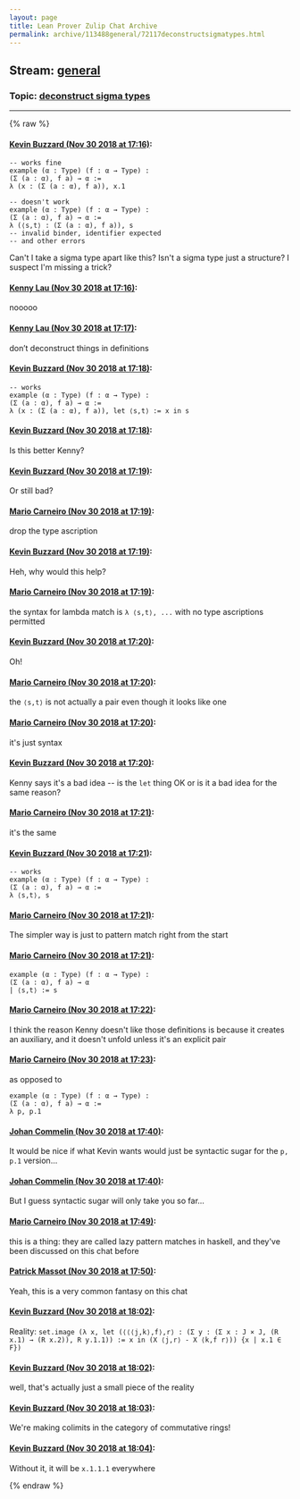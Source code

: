 ```yaml
---
layout: page
title: Lean Prover Zulip Chat Archive 
permalink: archive/113488general/72117deconstructsigmatypes.html
---
```


## Stream: [general](index.html)
### Topic: [deconstruct sigma types](72117deconstructsigmatypes.html)

---


{% raw %}
#### [ Kevin Buzzard (Nov 30 2018 at 17:16)](https://leanprover.zulipchat.com/#narrow/stream/113488-general/topic/deconstruct%20sigma%20types/near/148871250):
```lean
-- works fine
example (α : Type) (f : α → Type) :
(Σ (a : α), f a) → α :=
λ (x : (Σ (a : α), f a)), x.1

-- doesn't work
example (α : Type) (f : α → Type) :
(Σ (a : α), f a) → α :=
λ (⟨s,t⟩ : (Σ (a : α), f a)), s
-- invalid binder, identifier expected
-- and other errors
```

Can't I take a sigma type apart like this? Isn't a sigma type just a structure? I suspect I'm missing a trick?

#### [ Kenny Lau (Nov 30 2018 at 17:16)](https://leanprover.zulipchat.com/#narrow/stream/113488-general/topic/deconstruct%20sigma%20types/near/148871337):
nooooo

#### [ Kenny Lau (Nov 30 2018 at 17:17)](https://leanprover.zulipchat.com/#narrow/stream/113488-general/topic/deconstruct%20sigma%20types/near/148871343):
don’t deconstruct things in definitions

#### [ Kevin Buzzard (Nov 30 2018 at 17:18)](https://leanprover.zulipchat.com/#narrow/stream/113488-general/topic/deconstruct%20sigma%20types/near/148871461):
```lean
-- works
example (α : Type) (f : α → Type) :
(Σ (a : α), f a) → α :=
λ (x : (Σ (a : α), f a)), let ⟨s,t⟩ := x in s
```

#### [ Kevin Buzzard (Nov 30 2018 at 17:18)](https://leanprover.zulipchat.com/#narrow/stream/113488-general/topic/deconstruct%20sigma%20types/near/148871469):
Is this better Kenny?

#### [ Kevin Buzzard (Nov 30 2018 at 17:19)](https://leanprover.zulipchat.com/#narrow/stream/113488-general/topic/deconstruct%20sigma%20types/near/148871480):
Or still bad?

#### [ Mario Carneiro (Nov 30 2018 at 17:19)](https://leanprover.zulipchat.com/#narrow/stream/113488-general/topic/deconstruct%20sigma%20types/near/148871492):
drop the type ascription

#### [ Kevin Buzzard (Nov 30 2018 at 17:19)](https://leanprover.zulipchat.com/#narrow/stream/113488-general/topic/deconstruct%20sigma%20types/near/148871506):
Heh, why would this help?

#### [ Mario Carneiro (Nov 30 2018 at 17:19)](https://leanprover.zulipchat.com/#narrow/stream/113488-general/topic/deconstruct%20sigma%20types/near/148871515):
the syntax for lambda match is `λ ⟨s,t⟩, ...` with no type ascriptions permitted

#### [ Kevin Buzzard (Nov 30 2018 at 17:20)](https://leanprover.zulipchat.com/#narrow/stream/113488-general/topic/deconstruct%20sigma%20types/near/148871569):
Oh!

#### [ Mario Carneiro (Nov 30 2018 at 17:20)](https://leanprover.zulipchat.com/#narrow/stream/113488-general/topic/deconstruct%20sigma%20types/near/148871573):
the `⟨s,t⟩` is not actually a pair even though it looks like one

#### [ Mario Carneiro (Nov 30 2018 at 17:20)](https://leanprover.zulipchat.com/#narrow/stream/113488-general/topic/deconstruct%20sigma%20types/near/148871577):
it's just syntax

#### [ Kevin Buzzard (Nov 30 2018 at 17:20)](https://leanprover.zulipchat.com/#narrow/stream/113488-general/topic/deconstruct%20sigma%20types/near/148871593):
Kenny says it's a bad idea -- is the `let` thing OK or is it a bad idea for the same reason?

#### [ Mario Carneiro (Nov 30 2018 at 17:21)](https://leanprover.zulipchat.com/#narrow/stream/113488-general/topic/deconstruct%20sigma%20types/near/148871607):
it's the same

#### [ Kevin Buzzard (Nov 30 2018 at 17:21)](https://leanprover.zulipchat.com/#narrow/stream/113488-general/topic/deconstruct%20sigma%20types/near/148871621):
```lean
-- works
example (α : Type) (f : α → Type) :
(Σ (a : α), f a) → α :=
λ ⟨s,t⟩, s
```

#### [ Mario Carneiro (Nov 30 2018 at 17:21)](https://leanprover.zulipchat.com/#narrow/stream/113488-general/topic/deconstruct%20sigma%20types/near/148871638):
The simpler way is just to pattern match right from the start

#### [ Mario Carneiro (Nov 30 2018 at 17:21)](https://leanprover.zulipchat.com/#narrow/stream/113488-general/topic/deconstruct%20sigma%20types/near/148871648):
```lean
example (α : Type) (f : α → Type) :
(Σ (a : α), f a) → α
| ⟨s,t⟩ := s
```

#### [ Mario Carneiro (Nov 30 2018 at 17:22)](https://leanprover.zulipchat.com/#narrow/stream/113488-general/topic/deconstruct%20sigma%20types/near/148871724):
I think the reason Kenny doesn't like those definitions is because it creates an auxiliary, and it doesn't unfold unless it's an explicit pair

#### [ Mario Carneiro (Nov 30 2018 at 17:23)](https://leanprover.zulipchat.com/#narrow/stream/113488-general/topic/deconstruct%20sigma%20types/near/148871743):
as opposed to
```lean
example (α : Type) (f : α → Type) :
(Σ (a : α), f a) → α :=
λ p, p.1
```

#### [ Johan Commelin (Nov 30 2018 at 17:40)](https://leanprover.zulipchat.com/#narrow/stream/113488-general/topic/deconstruct%20sigma%20types/near/148872806):
It would be nice if what Kevin wants would just be syntactic sugar for the `p, p.1` version...

#### [ Johan Commelin (Nov 30 2018 at 17:40)](https://leanprover.zulipchat.com/#narrow/stream/113488-general/topic/deconstruct%20sigma%20types/near/148872834):
But I guess syntactic sugar will only take you so far...

#### [ Mario Carneiro (Nov 30 2018 at 17:49)](https://leanprover.zulipchat.com/#narrow/stream/113488-general/topic/deconstruct%20sigma%20types/near/148873306):
this is a thing: they are called lazy pattern matches in haskell, and they've been discussed on this chat before

#### [ Patrick Massot (Nov 30 2018 at 17:50)](https://leanprover.zulipchat.com/#narrow/stream/113488-general/topic/deconstruct%20sigma%20types/near/148873412):
Yeah, this is a very common fantasy on this chat

#### [ Kevin Buzzard (Nov 30 2018 at 18:02)](https://leanprover.zulipchat.com/#narrow/stream/113488-general/topic/deconstruct%20sigma%20types/near/148874206):
Reality: `set.image (λ x, let (⟨⟨⟨j,k⟩,f⟩,r⟩ : (Σ y : (Σ x : J × J, (R x.1) → (R x.2)), R y.1.1)) := x in
      (X ⟨j,r⟩ - X ⟨k,f r⟩)) {x | x.1 ∈ F})`

#### [ Kevin Buzzard (Nov 30 2018 at 18:02)](https://leanprover.zulipchat.com/#narrow/stream/113488-general/topic/deconstruct%20sigma%20types/near/148874226):
well, that's actually just a small piece of the reality

#### [ Kevin Buzzard (Nov 30 2018 at 18:03)](https://leanprover.zulipchat.com/#narrow/stream/113488-general/topic/deconstruct%20sigma%20types/near/148874243):
We're making colimits in the category of commutative rings!

#### [ Kevin Buzzard (Nov 30 2018 at 18:04)](https://leanprover.zulipchat.com/#narrow/stream/113488-general/topic/deconstruct%20sigma%20types/near/148874306):
Without it, it will be `x.1.1.1` everywhere


{% endraw %}
